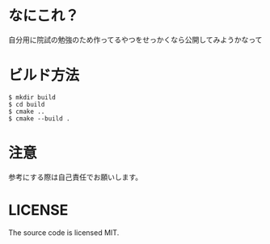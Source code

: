 # なにこれ？
自分用に院試の勉強のため作ってるやつをせっかくなら公開してみようかなって

# ビルド方法

```
$ mkdir build
$ cd build
$ cmake ..
$ cmake --build .
```

# 注意

参考にする際は自己責任でお願いします。

# LICENSE
The source code is licensed MIT.
